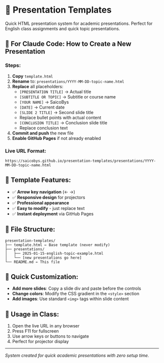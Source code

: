 # 🎤 Presentation Templates

Quick HTML presentation system for academic presentations. Perfect for English class assignments and quick topic presentations.

## 🚀 For Claude Code: How to Create a New Presentation

### Steps:
1. **Copy** `template.html`
2. **Rename** to: `presentations/YYYY-MM-DD-topic-name.html`
3. **Replace** all placeholders:
   - `[PRESENTATION TITLE]` → Actual title
   - `[SUBTITLE OR TOPIC]` → Subtitle or course name
   - `[YOUR NAME]` → SaicoBys
   - `[DATE]` → Current date
   - `[SLIDE 2 TITLE]` → Second slide title
   - Replace bullet points with actual content
   - `[CONCLUSION TITLE]` → Conclusion slide title
   - Replace conclusion text
4. **Commit and push** the new file
5. **Enable GitHub Pages** if not already enabled

### Live URL Format:
```
https://saicobys.github.io/presentation-templates/presentations/YYYY-MM-DD-topic-name.html
```

## 🎯 Template Features:
- ✅ **Arrow key navigation** (← →)
- ✅ **Responsive design** for projectors
- ✅ **Professional appearance**
- ✅ **Easy to modify** - just replace text
- ✅ **Instant deployment** via GitHub Pages

## 📁 File Structure:
```
presentation-templates/
├── template.html ← Base template (never modify)
├── presentations/
│   ├── 2025-01-15-english-topic-example.html
│   └── [new presentations go here]
└── README.md ← This file
```

## 🎨 Quick Customization:
- **Add more slides**: Copy a slide div and paste before the controls
- **Change colors**: Modify the CSS gradient in the `<style>` section
- **Add images**: Use standard `<img>` tags within slide content

## 📱 Usage in Class:
1. Open the live URL in any browser
2. Press F11 for fullscreen
3. Use arrow keys or buttons to navigate
4. Perfect for projector display

---
*System created for quick academic presentations with zero setup time.*